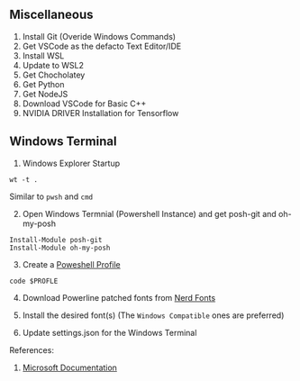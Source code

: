 
## Miscellaneous

1. Install Git (Overide Windows Commands)
2. Get VSCode as the defacto Text Editor/IDE
3. Install WSL
4. Update to WSL2
5. Get Chocholatey
6. Get Python 
7. Get NodeJS
8. Download VSCode for Basic C++
9. NVIDIA DRIVER Installation for Tensorflow

## Windows Terminal


1. Windows Explorer Startup

``
wt -t .
``

Similar to ``pwsh`` and ``cmd``

2. Open Windows Termnial (Powershell Instance) and get posh-git and oh-my-posh 

```terminal
Install-Module posh-git
Install-Module oh-my-posh 
```

3. Create a [Poweshell Profile](./Microsoft.PowerShell_Profile.ps1)

```terminal
code $PROFLE
```

4. Download Powerline patched fonts from [Nerd Fonts](https://www.nerdfonts.com/font-downloads)


5. Install the desired font(s)
(The `Windows Compatible` ones are preferred)

5. Update settings.json for the Windows Terminal


References:

1. [Microsoft Documentation](https://docs.microsoft.com/en-us/windows/terminal/tutorials/powerline-setup)